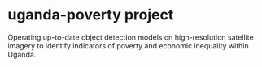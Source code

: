 # uganda-poverty project

Operating up-to-date object detection models on high-resolution satellite imagery to identify indicators of poverty and economic inequality within Uganda.
